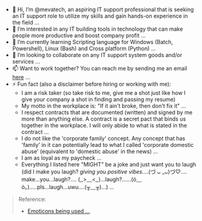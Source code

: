 - 👋 Hi, I’m @mevatech, an aspiring IT support professional that is seeking an IT support role to utilize my skills and gain hands-on experience in the field ...
- 👀 I’m interested in any IT building tools in technology that can make people more productive and boost company profit ...
- 🌱 I’m currently learning Scripting language for Windows (Batch, Powershell), Linux (Bash) and Cross platform (Python) ...
- 💞️ I’m looking to collaborate on any IT support system goods and/or services ...
- 📫 Want to work together? You can reach me by sending me an email
<a href="mailto:mgpe47.work98@outlook.com?subject=Hey! Let's work together ... &body=I saw your GitHub profile and was just wondering if you are still looking for a job. We would love for a person like you to be part of our team. If you are still available, please contact us as soon as possible; we would be happy to talk to you." target="_blank">here</a>
 ...
- ⚡ Fun fact (also a disclaimer before hiring or working with me):
  - I am a risk taker (so take risk to me, give me a shot just like how I give your company a shot in finding and passing my resume)
  - My motto in the workplace is: "If it ain't broke, then don't fix it" ...
  - I respect contracts that are documented (written) and signed by me more than anything else. A contract is a secret pact that binds us together in the workplace. I will only abide to what is stated in the contract ...
  - I do not like the 'corporate family' concept. Any concept that has 'family' in it can potentially lead to what I called 'corporate domestic abuse' (equivalent to 'domestic abuse' in the news) ...
  - I am as loyal as my paycheck ...
  - Everything I listed here "MIGHT" be a joke and just want you to laugh (did I make you laugh? *giving you positive vibes*....(づ ᴗ _ᴗ)づ♡.... make...you...laugh?....
(,,>﹏<,,)...laugh?......(ó﹏ò｡).....pls...laugh...uwu....(╥﹏╥)...) ...

> Reference:
> - <a href="https://emojidb.org/ascii-emoticons-emojis" target="_blank">Emoticons being used ...</a>

<!---
mevatech/mevatech is a ✨ special ✨ repository because its `README.md` (this file) appears on your GitHub profile.
You can click the Preview link to take a look at your changes.
--->
